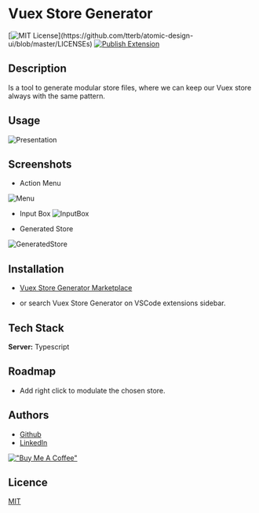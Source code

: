 # Vuex Store Generator

[![MIT License](https://img.shields.io/apm/l/atomic-design-ui.svg?)](https://github.com/tterb/atomic-design-ui/blob/master/LICENSEs)
[![Publish Extension](https://github.com/ygorazambuja/VuexStoreGenerator/actions/workflows/publish.yml/badge.svg)](https://github.com/ygorazambuja/VuexStoreGenerator/actions/workflows/publish.yml)


## Description

Is a tool to generate modular store files, where we can keep our Vuex store always with the same pattern.


## Usage

![Presentation](src/assets/presentation.gif)


## Screenshots
  

- Action Menu
  
![Menu](./src/assets/options.png)
- Input Box
![InputBox](./src/assets/input-box.png)

- Generated Store

![GeneratedStore](./src/assets/generated-store.png)


## Installation

- [Vuex Store Generator Marketplace](https://marketplace.visualstudio.com/items?itemName=ygorazambuja.vuex-store-generator)

- or search Vuex Store Generator on VSCode extensions sidebar. 

## Tech Stack

**Server:** Typescript 

## Roadmap

- Add right click to modulate the chosen store.

## Authors

- [Github](https://www.github.com/ygorazambuja)
- [LinkedIn](https://www.linkedin.com/in/ygorazambuja)


[!["Buy Me A Coffee"](https://www.buymeacoffee.com/assets/img/custom_images/orange_img.png)](https://www.buymeacoffee.com/ygorazambuja)

## Licence
[MIT](LICENSE)
